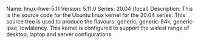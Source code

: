 Name:    linux-hwe-5.11
Version: 5.11.0
Series:  20.04 (focal)
Description:
    This is the source code for the Ubuntu linux kernel for the 20.04 series. This
    source tree is used to produce the flavours: generic, generic-64k, generic-lpae, lowlatency.
    This kernel is configured to support the widest range of desktop, laptop and
    server configurations.
